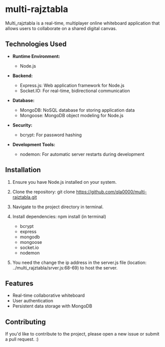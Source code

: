 # multi-rajztabla

Multi_rajztabla is a real-time, multiplayer online whiteboard application that allows users to collaborate on a shared digital canvas.

## Technologies Used

- **Runtime Environment:**
  - Node.js

- **Backend:**
  - Express.js: Web application framework for Node.js
  - Socket.IO: For real-time, bidirectional communication

- **Database:**
  - MongoDB: NoSQL database for storing application data
  - Mongoose: MongoDB object modeling for Node.js

- **Security:**
  - bcrypt: For password hashing

- **Development Tools:**
  - nodemon: For automatic server restarts during development

## Installation

1. Ensure you have Node.js installed on your system.

2. Clone the repository: git clone https://github.com/qla0000/multi-rajztabla.git


3. Navigate to the project directory in terminal.

4. Install dependencies: npm install (in terminal)
    - bcrypt
    - express
    - mongodb
    - mongoose
    - socket.io
    - nodemon

5. You need the change the ip address in the server.js file (location: ../multi_rajztabla/srver.js:68-69) to host the server.

## Features

- Real-time collaborative whiteboard
- User authentication
- Persistent data storage with MongoDB

## Contributing

If you'd like to contribute to the project, please open a new issue or submit a pull request. :)
